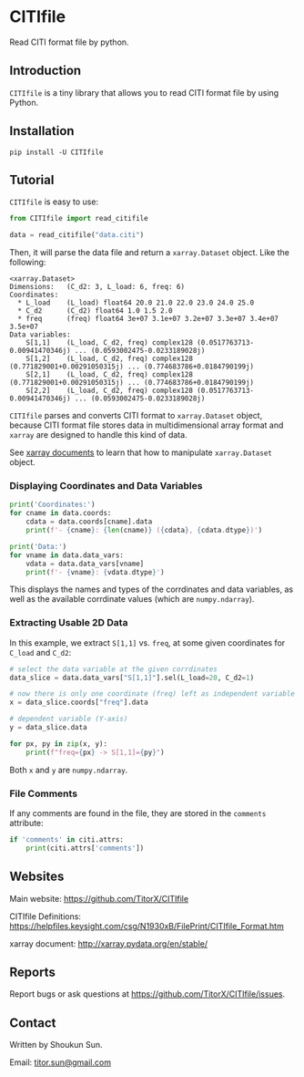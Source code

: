 # CITIfile

Read CITI format file by python.

## Introduction

`CITIfile` is a tiny library that allows you to read
CITI format file by using Python.

## Installation

```shell script
pip install -U CITIfile
```

## Tutorial

`CITIfile` is easy to use:

```python
from CITIfile import read_citifile

data = read_citifile("data.citi")
```

Then, it will parse the data file and
return a `xarray.Dataset` object. Like the following:

```
<xarray.Dataset>
Dimensions:   (C_d2: 3, L_load: 6, freq: 6)
Coordinates:
  * L_load    (L_load) float64 20.0 21.0 22.0 23.0 24.0 25.0
  * C_d2      (C_d2) float64 1.0 1.5 2.0
  * freq      (freq) float64 3e+07 3.1e+07 3.2e+07 3.3e+07 3.4e+07 3.5e+07
Data variables:
    S[1,1]    (L_load, C_d2, freq) complex128 (0.0517763713-0.00941470346j) ... (0.0593002475-0.0233189028j)
    S[1,2]    (L_load, C_d2, freq) complex128 (0.771829001+0.00291050315j) ... (0.774683786+0.0184790199j)
    S[2,1]    (L_load, C_d2, freq) complex128 (0.771829001+0.00291050315j) ... (0.774683786+0.0184790199j)
    S[2,2]    (L_load, C_d2, freq) complex128 (0.0517763713-0.00941470346j) ... (0.0593002475-0.0233189028j)
```

`CITIfile` parses and converts CITI format to `xarray.Dataset` object,
because CITI format file stores data in multidimensional array format
and `xarray` are designed to handle this kind of data.

See [xarray documents](http://xarray.pydata.org/en/stable/) to
learn that how to manipulate `xarray.Dataset` object.

### Displaying Coordinates and Data Variables

```python
print('Coordinates:')
for cname in data.coords:
    cdata = data.coords[cname].data
    print(f'- {cname}: {len(cname)} ({cdata}, {cdata.dtype})')

print('Data:')
for vname in data.data_vars:
    vdata = data.data_vars[vname]
    print(f'- {vname}: {vdata.dtype}')
```

This displays the names and types of the corrdinates and data variables, as well as the available corrdinate values (which are `numpy.ndarray`).

### Extracting Usable 2D Data

In this example, we extract `S[1,1]` vs. `freq`, at some given coordinates for `C_load` and `C_d2`:

```python
# select the data variable at the given corrdinates
data_slice = data.data_vars["S[1,1]"].sel(L_load=20, C_d2=1)

# now there is only one coordinate (freq) left as independent variable
x = data_slice.coords["freq"].data

# dependent variable (Y-axis)
y = data_slice.data

for px, py in zip(x, y):
    print(f"freq={px} -> S[1,1]={py}")
```

Both `x` and `y` are `numpy.ndarray`.

### File Comments

If any comments are found in the file, they are stored in the `comments` attribute:

```python
if 'comments' in citi.attrs:
    print(citi.attrs['comments'])
```


## Websites

Main website:
https://github.com/TitorX/CITIfile

CITIfile Definitions:
https://helpfiles.keysight.com/csg/N1930xB/FilePrint/CITIfile_Format.htm

xarray document:
http://xarray.pydata.org/en/stable/

## Reports

Report bugs or ask questions at
https://github.com/TitorX/CITIfile/issues.

## Contact

Written by Shoukun Sun.

Email: titor.sun@gmail.com
